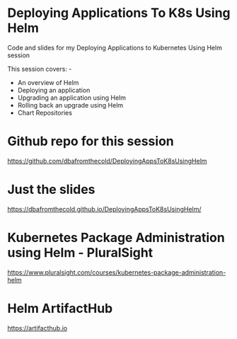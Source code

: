 # Deploying Applications To K8s Using Helm


Code and slides for my Deploying Applications to Kubernetes Using Helm session


This session covers: -
- An overview of Helm
- Deploying an application
- Upgrading an application using Helm
- Rolling back an upgrade using Helm
- Chart Repositories


# Github repo for this session
https://github.com/dbafromthecold/DeployingAppsToK8sUsingHelm


# Just the slides
https://dbafromthecold.github.io/DeployingAppsToK8sUsingHelm/


# Kubernetes Package Administration using Helm - PluralSight
https://www.pluralsight.com/courses/kubernetes-package-administration-helm


# Helm ArtifactHub
https://artifacthub.io